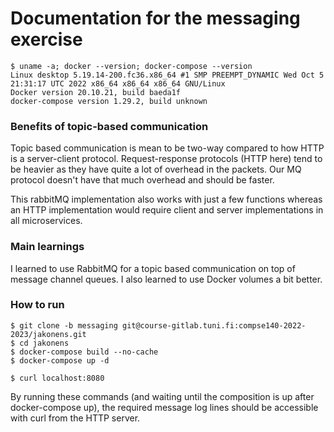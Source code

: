 # Documentation for the messaging exercise

```
$ uname -a; docker --version; docker-compose --version
Linux desktop 5.19.14-200.fc36.x86_64 #1 SMP PREEMPT_DYNAMIC Wed Oct 5 21:31:17 UTC 2022 x86_64 x86_64 x86_64 GNU/Linux
Docker version 20.10.21, build baeda1f
docker-compose version 1.29.2, build unknown
```

### Benefits of topic-based communication
Topic based communication is mean to be two-way compared to how HTTP is a
server-client protocol. Request-response protocols (HTTP here) tend to be
heavier as they have quite a lot of overhead in the packets. Our MQ protocol
doesn't have that much overhead and should be faster.

This rabbitMQ implementation also works with just a few functions whereas
an HTTP implementation would require client and server implementations
in all microservices.

### Main learnings
I learned to use RabbitMQ for a topic based communication on top of message
channel queues. I also learned to use Docker volumes a bit better.

### How to run
```
$ git clone -b messaging git@course-gitlab.tuni.fi:compse140-2022-2023/jakonens.git
$ cd jakonens
$ docker-compose build --no-cache
$ docker-compose up -d

$ curl localhost:8080
```

By running these commands (and waiting until the composition is up after docker-compose up),
the required message log lines should be accessible with curl from the HTTP server.
